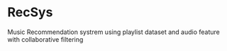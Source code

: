 # RecSys
Music Recommendation systrem using playlist dataset and audio feature with collaborative filtering
